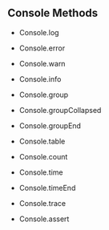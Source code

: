
## Console Methods
- Console.log
- Console.error
- Console.warn  
- Console.info  


- Console.group
- Console.groupCollapsed
- Console.groupEnd


- Console.table  


- Console.count
- Console.time
- Console.timeEnd


- Console.trace
- Console.assert

